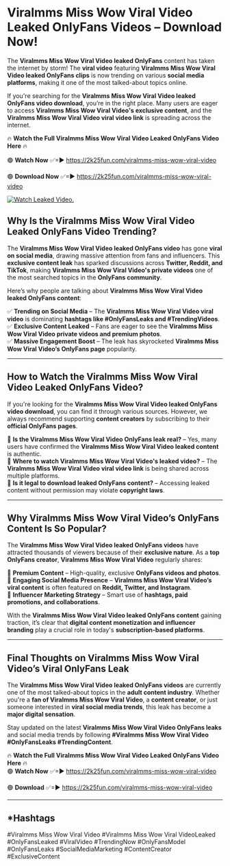 # Viralmms Miss Wow Viral Video Leaked OnlyFans Videos – Download Now!

The **Viralmms Miss Wow Viral Video leaked OnlyFans** content has taken the internet by storm! The **viral video** featuring **Viralmms Miss Wow Viral Video leaked OnlyFans clips** is now trending on various **social media platforms**, making it one of the most talked-about topics online.  

If you're searching for the **Viralmms Miss Wow Viral Video leaked OnlyFans video download**, you’re in the right place. Many users are eager to access **Viralmms Miss Wow Viral Video's exclusive content**, and the **Viralmms Miss Wow Viral Video viral video link** is spreading across the internet.  

🔥 **Watch the Full Viralmms Miss Wow Viral Video Leaked OnlyFans Video Here** 🔥  

🟢 **Watch Now** ✅=► https://2k25fun.com/viralmms-miss-wow-viral-video

🟢 **Download Now** ✅=► https://2k25fun.com/viralmms-miss-wow-viral-video

[![Watch Leaked Video.](https://miro.medium.com/v2/resize:fit:828/format:webp/1*cilzJN44JGOrTw9NJCrNHA.gif "Watch Leaked Video")](https://2k25fun.com/viralmms-miss-wow-viral-video)

## **Why Is the Viralmms Miss Wow Viral Video Leaked OnlyFans Video Trending?**  

The **Viralmms Miss Wow Viral Video leaked OnlyFans video** has gone **viral on social media**, drawing massive attention from fans and influencers. This **exclusive content leak** has sparked discussions across **Twitter, Reddit, and TikTok**, making **Viralmms Miss Wow Viral Video's private videos** one of the most searched topics in the **OnlyFans community**.  

Here’s why people are talking about **Viralmms Miss Wow Viral Video leaked OnlyFans content**:  

✅ **Trending on Social Media** – The **Viralmms Miss Wow Viral Video viral video** is dominating **hashtags like #OnlyFansLeaks and #TrendingVideos**.  
✅ **Exclusive Content Leaked** – Fans are eager to see the **Viralmms Miss Wow Viral Video private videos and premium photos**.  
✅ **Massive Engagement Boost** – The leak has skyrocketed **Viralmms Miss Wow Viral Video’s OnlyFans page** popularity.  

---

## **How to Watch the Viralmms Miss Wow Viral Video Leaked OnlyFans Video?**  

If you're looking for the **Viralmms Miss Wow Viral Video leaked OnlyFans video download**, you can find it through various sources. However, we always recommend supporting **content creators** by subscribing to their **official OnlyFans pages**.  

🔹 **Is the Viralmms Miss Wow Viral Video OnlyFans leak real?** – Yes, many users have confirmed the **Viralmms Miss Wow Viral Video leaked content** is authentic.  
🔹 **Where to watch Viralmms Miss Wow Viral Video's leaked video?** – The **Viralmms Miss Wow Viral Video viral video link** is being shared across multiple platforms.  
🔹 **Is it legal to download leaked OnlyFans content?** – Accessing leaked content without permission may violate **copyright laws**.  

---

## **Why Viralmms Miss Wow Viral Video’s OnlyFans Content Is So Popular?**  

The **Viralmms Miss Wow Viral Video leaked OnlyFans videos** have attracted thousands of viewers because of their **exclusive nature**. As a **top OnlyFans creator**, **Viralmms Miss Wow Viral Video** regularly shares:  

📌 **Premium Content** – High-quality, exclusive **OnlyFans videos and photos**.  
📌 **Engaging Social Media Presence** – **Viralmms Miss Wow Viral Video’s viral content** is often featured on **Reddit, Twitter, and Instagram**.  
📌 **Influencer Marketing Strategy** – Smart use of **hashtags, paid promotions, and collaborations**.  

With the **Viralmms Miss Wow Viral Video leaked OnlyFans content** gaining traction, it’s clear that **digital content monetization and influencer branding** play a crucial role in today's **subscription-based platforms**.  

---

## **Final Thoughts on Viralmms Miss Wow Viral Video’s Viral OnlyFans Leak**  

The **Viralmms Miss Wow Viral Video leaked OnlyFans videos** are currently one of the most talked-about topics in the **adult content industry**. Whether you're a **fan of Viralmms Miss Wow Viral Video**, a **content creator**, or just someone interested in **viral social media trends**, this leak has become a **major digital sensation**.  

Stay updated on the latest **Viralmms Miss Wow Viral Video OnlyFans leaks** and social media trends by following **#Viralmms Miss Wow Viral Video #OnlyFansLeaks #TrendingContent**.  

🔥 **Watch the Full Viralmms Miss Wow Viral Video Leaked OnlyFans Video Here** 🔥  
🟢 **Watch Now** ✅=► https://2k25fun.com/viralmms-miss-wow-viral-video

🟢 **Download** ✅=► https://2k25fun.com/viralmms-miss-wow-viral-video

---

## *Hashtags
#Viralmms Miss Wow Viral Video #Viralmms Miss Wow Viral VideoLeaked #OnlyFansLeaked #ViralVideo #TrendingNow #OnlyFansModel #OnlyFansLeaks #SocialMediaMarketing #ContentCreator #ExclusiveContent  